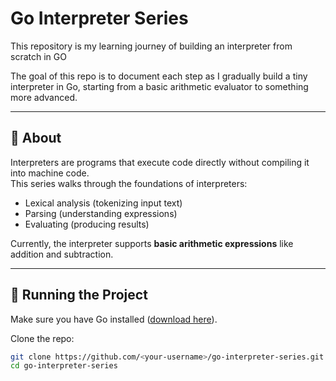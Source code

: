 # Go Interpreter Series

This repository is my learning journey of building an interpreter from scratch in GO

The goal of this repo is to document each step as I gradually build a tiny interpreter in Go, starting from a basic arithmetic evaluator to something more advanced.

---

## 📖 About
Interpreters are programs that execute code directly without compiling it into machine code.  
This series walks through the foundations of interpreters:

- Lexical analysis (tokenizing input text)  
- Parsing (understanding expressions)  
- Evaluating (producing results)  

Currently, the interpreter supports **basic arithmetic expressions** like addition and subtraction.

---

## 🚀 Running the Project

Make sure you have Go installed ([download here](https://go.dev/dl/)).

Clone the repo:
```bash
git clone https://github.com/<your-username>/go-interpreter-series.git
cd go-interpreter-series
```



